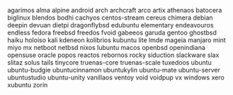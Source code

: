 agarimos
alma
alpine
android
arch
archcraft
arco
artix
athenaos
batocera
biglinux
blendos
bodhi
cachyos
centos-stream
cereus
chimera
debian
deepin
devuan
dietpi
dragonflybsd
edubuntu
elementary
endeavouros
endless
fedora
freebsd
freedos
fvoid
gabeeos
garuda
gentoo
ghostbsd
haiku
holoiso
kali
kdeneon
kolibrios
kubuntu
lite
lmde
mageia
manjaro
mint
miyo
mx
netboot
netbsd
nixos
lubuntu
macos
openbsd
openindiana
opensuse
oracle
popos
reactos
rebornos
rocky
siduction
slackware
slax
slitaz
solus
tails
tinycore
truenas-core
truenas-scale
tuxedoos
ubuntu
ubuntu-budgie
ubuntucinnamon
ubuntukylin
ubuntu-mate
ubuntu-server
ubuntustudio
ubuntu-unity
vanillaos
ventoy
void
voidpup
vx
windows
xero
xubuntu
zorin
